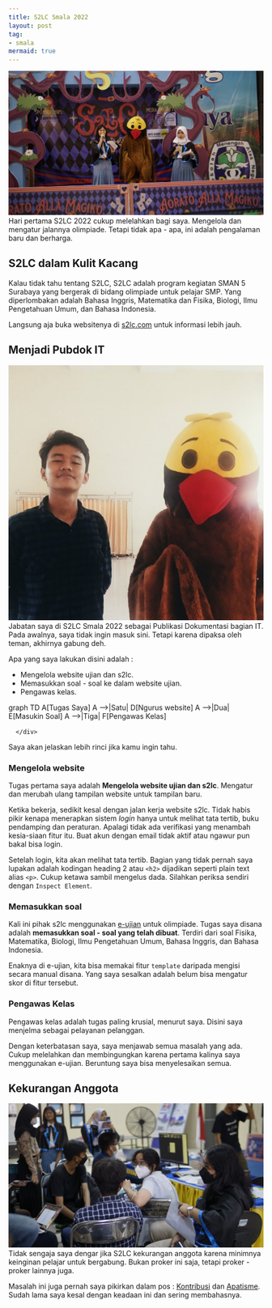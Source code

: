 ```yaml
---
title: S2LC Smala 2022
layout: post
tag:
- smala
mermaid: true
---
```

![](/media/s2lc-2022/pembukaan.jpg)
Hari pertama S2LC 2022 cukup melelahkan bagi saya. Mengelola dan mengatur jalannya olimpiade. Tetapi tidak apa - apa, ini adalah pengalaman baru dan berharga.

## S2LC dalam Kulit Kacang
Kalau tidak tahu tentang S2LC, S2LC adalah program kegiatan SMAN 5 Surabaya yang bergerak di bidang olimpiade untuk pelajar SMP. Yang diperlombakan adalah Bahasa Inggris, Matematika dan Fisika, Biologi, Ilmu Pengetahuan Umum, dan Bahasa Indonesia.

Langsung aja buka websitenya di [s2lc.com](https://s2lc.com) untuk informasi lebih jauh.

## Menjadi Pubdok IT
<img class="right avatar" src="/media/avatar.jpg">
Jabatan saya di S2LC Smala 2022 sebagai Publikasi Dokumentasi bagian IT. Pada awalnya, saya tidak ingin masuk sini. Tetapi karena dipaksa oleh teman, akhirnya gabung deh.

Apa yang saya lakukan disini adalah :
- Mengelola website ujian dan s2lc.
- Memasukkan soal - soal ke dalam website ujian.
- Pengawas kelas.

<div class="mermaid">
graph TD
    A[Tugas Saya]
    A -->|Satu| D[Ngurus website]
    A -->|Dua| E[Masukin Soal]
    A -->|Tiga| F[Pengawas Kelas]
  
      </div>
      
Saya akan jelaskan lebih rinci jika kamu ingin tahu.

### Mengelola website

Tugas pertama saya adalah **Mengelola website ujian dan s2lc**. Mengatur dan merubah ulang tampilan website untuk tampilan baru.

Ketika bekerja, sedikit kesal dengan jalan kerja website s2lc. Tidak habis pikir kenapa menerapkan sistem *login* hanya untuk melihat tata tertib, buku pendamping dan peraturan. Apalagi tidak ada verifikasi yang menambah kesia-siaan fitur itu. Buat akun dengan email tidak aktif atau ngawur pun bakal bisa login.

Setelah login, kita akan melihat tata tertib. Bagian yang tidak pernah saya lupakan adalah kodingan heading 2 atau `<h2>` dijadikan seperti plain text alias `<p>`. Cukup ketawa sambil mengelus dada. Silahkan periksa sendiri dengan `Inspect Element`.

### Memasukkan soal

Kali ini pihak s2lc menggunakan [e-ujian](https://e-ujian) untuk olimpiade. Tugas saya disana adalah **memasukkan soal - soal yang telah dibuat**. Terdiri dari soal Fisika, Matematika, Biologi, Ilmu Pengetahuan Umum, Bahasa Inggris, dan Bahasa Indonesia.

Enaknya di e-ujian, kita bisa memakai fitur `template` daripada mengisi secara manual disana. Yang saya sesalkan adalah belum bisa mengatur skor di fitur tersebut.

### Pengawas Kelas
Pengawas kelas adalah tugas paling krusial, menurut saya. Disini saya menjelma sebagai pelayanan pelanggan.

Dengan keterbatasan saya, saya menjawab semua masalah yang ada. Cukup melelahkan dan membingungkan karena pertama kalinya saya menggunakan e-ujian. Beruntung saya bisa menyelesaikan semua.

## Kekurangan Anggota

![](/media/s2lc-2022/anggota.jpg)
Tidak sengaja saya dengar jika S2LC kekurangan anggota karena minimnya keinginan pelajar untuk bergabung. Bukan proker ini saja, tetapi proker - proker lainnya juga.

Masalah ini juga pernah saya pikirkan dalam pos : [Kontribusi](/kontribusi) dan [Apatisme](/apatisme-egoisme). Sudah lama saya kesal dengan keadaan ini dan sering membahasnya.
